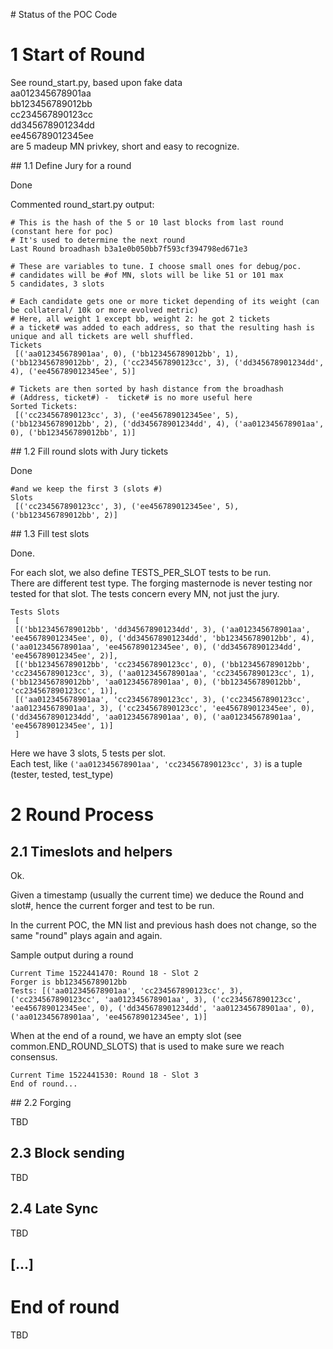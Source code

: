 # Status of the POC Code

# 1 Start of Round

See round_start.py, based upon fake data  
aa012345678901aa  
bb123456789012bb  
cc234567890123cc  
dd345678901234dd  
ee456789012345ee  
are 5 madeup MN privkey, short and easy to recognize.

## 1.1 Define Jury for a round

Done

Commented round_start.py output:

```
# This is the hash of the 5 or 10 last blocks from last round (constant here for poc)
# It's used to determine the next round 
Last Round broadhash b3a1e0b050bb7f593cf394798ed671e3

# These are variables to tune. I choose small ones for debug/poc.
# candidates will be #of MN, slots will be like 51 or 101 max
5 candidates, 3 slots

# Each candidate gets one or more ticket depending of its weight (can be collateral/ 10k or more evolved metric)
# Here, all weight 1 except bb, weight 2: he got 2 tickets
# a ticket# was added to each address, so that the resulting hash is unique and all tickets are well shuffled.
Tickets
 [('aa012345678901aa', 0), ('bb123456789012bb', 1), ('bb123456789012bb', 2), ('cc234567890123cc', 3), ('dd345678901234dd', 4), ('ee456789012345ee', 5)]

# Tickets are then sorted by hash distance from the broadhash  
# (Address, ticket#) -  ticket# is no more useful here
Sorted Tickets:
 [('cc234567890123cc', 3), ('ee456789012345ee', 5), ('bb123456789012bb', 2), ('dd345678901234dd', 4), ('aa012345678901aa', 0), ('bb123456789012bb', 1)]
```

## 1.2 Fill round slots with Jury tickets

Done

```
#and we keep the first 3 (slots #) 
Slots
 [('cc234567890123cc', 3), ('ee456789012345ee', 5), ('bb123456789012bb', 2)]
```


## 1.3 Fill test slots

Done.

For each slot, we also define TESTS_PER_SLOT tests to be run.  
There are different test type.
The forging masternode is never testing nor tested for that slot.
The tests concern every MN, not just the jury.

```
Tests Slots
 [
 [('bb123456789012bb', 'dd345678901234dd', 3), ('aa012345678901aa', 'ee456789012345ee', 0), ('dd345678901234dd', 'bb123456789012bb', 4), ('aa012345678901aa', 'ee456789012345ee', 0), ('dd345678901234dd', 'ee456789012345ee', 2)], 
 [('bb123456789012bb', 'cc234567890123cc', 0), ('bb123456789012bb', 'cc234567890123cc', 3), ('aa012345678901aa', 'cc234567890123cc', 1), ('bb123456789012bb', 'aa012345678901aa', 0), ('bb123456789012bb', 'cc234567890123cc', 1)], 
 [('aa012345678901aa', 'cc234567890123cc', 3), ('cc234567890123cc', 'aa012345678901aa', 3), ('cc234567890123cc', 'ee456789012345ee', 0), ('dd345678901234dd', 'aa012345678901aa', 0), ('aa012345678901aa', 'ee456789012345ee', 1)]
 ]
```
Here we have 3 slots, 5 tests per slot.  
Each test, like `('aa012345678901aa', 'cc234567890123cc', 3)` is a tuple (tester, tested, test_type)

  

# 2 Round Process

## 2.1 Timeslots and helpers

Ok.

Given a timestamp (usually the current time) we deduce the Round and slot#, hence the current forger and test to be run.

In the current POC, the MN list and previous hash does not change, so the same "round" plays again and again.

Sample output during a round

```
Current Time 1522441470: Round 18 - Slot 2
Forger is bb123456789012bb
Tests: [('aa012345678901aa', 'cc234567890123cc', 3), ('cc234567890123cc', 'aa012345678901aa', 3), ('cc234567890123cc', 'ee456789012345ee', 0), ('dd345678901234dd', 'aa012345678901aa', 0), ('aa012345678901aa', 'ee456789012345ee', 1)]
```

When at the end of a round, we have an empty slot (see common.END_ROUND_SLOTS) that is used to make sure we reach consensus. 

```
Current Time 1522441530: Round 18 - Slot 3
End of round...
```


## 2.2 Forging

TBD

## 2.3 Block sending

TBD

## 2.4 Late Sync

TBD


## [...]

# End of round

TBD
